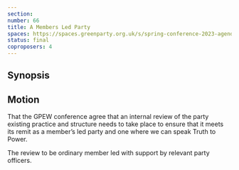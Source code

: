 ```yaml
---
section:
number: 66
title: A Members Led Party
spaces: https://spaces.greenparty.org.uk/s/spring-conference-2023-agenda-forum/?contentId=119677
status: final
coproposers: 4
---
```

## Synopsis


## Motion
That the GPEW conference agree that an internal review of the party existing practice and structure needs to take place to ensure that it meets its remit as a member’s led party and one where we can speak Truth to Power.

The review to be ordinary member led with support by relevant party officers.
